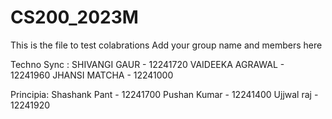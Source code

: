 # CS200_2023M

This is the file to test colabrations
Add your group name and members here

Techno Sync :       SHIVANGI GAUR - 12241720
                    VAIDEEKA AGRAWAL - 12241960
                    JHANSI MATCHA - 12241000
                    
Principia:          Shashank Pant - 12241700
                     Pushan Kumar - 12241400
                     Ujjwal raj   - 12241920
